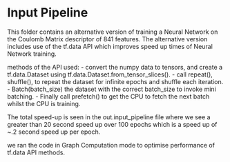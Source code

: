 # Input Pipeline

This folder contains an alternative version of training a Neural Network on the Coulomb Matrix descriptor of 841 features. 
The alternative version includes use of the tf.data API which improves speed up times of Neural Network training. 

methods of the API used:
	- convert the numpy data to tensors, and create a tf.data.Dataset using tf.data.Dataset.from_tensor_slices().
	- call repeat(), shuffle(), to repeat the dataset for infinite epochs and shuffle each iteration. 
	- Batch(batch_size) the dataset with the correct batch_size to invoke mini batching. 
	- Finally call prefetch() to get the CPU to fetch the next batch whilst the CPU is training. 

The total speed-up is seen in the out.input_pipeline file where we see a greater than 20 second speed up over 100 epochs which is a speed up of ~.2 second speed up per epoch.  

we ran the code in Graph Computation mode to optimise performance of tf.data API methods. 

